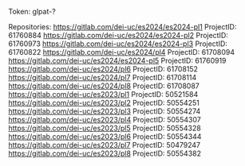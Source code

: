 Token: glpat-?

Repositories:
https://gitlab.com/dei-uc/es2024/es2024-pl1
ProjectID: 61760884
https://gitlab.com/dei-uc/es2024/es2024-pl2
ProjectID: 61760973
https://gitlab.com/dei-uc/es2024/es2024-pl3
ProjectID: 61760822
https://gitlab.com/dei-uc/es2024/pl4
ProjectID: 61708094
https://gitlab.com/dei-uc/es2024/es2024-pl5
ProjectID: 61760919
https://gitlab.com/dei-uc/es2024/pl6
ProjectID: 61708152
https://gitlab.com/dei-uc/es2024/pl7
ProjectID: 61708114
https://gitlab.com/dei-uc/es2024/pl8
ProjectID: 61708087
https://gitlab.com/dei-uc/es2023/pl1
ProjectID: 50521584
https://gitlab.com/dei-uc/es2023/pl2
ProjectID: 50554251
https://gitlab.com/dei-uc/es2023/pl3
ProjectID: 50554274
https://gitlab.com/dei-uc/es2023/pl4
ProjectID: 50554307
https://gitlab.com/dei-uc/es2023/pl5
ProjectID: 50554328
https://gitlab.com/dei-uc/es2023/pl6
ProjectID: 50554344
https://gitlab.com/dei-uc/es2023/pl7
ProjectID: 50479247
https://gitlab.com/dei-uc/es2023/pl8
ProjectID: 50554382
